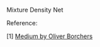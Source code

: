 Mixture Density Net


Reference:

[1] [Medium by Oliver Borchers](https://towardsdatascience.com/a-hitchhikers-guide-to-mixture-density-networks-76b435826cca)
